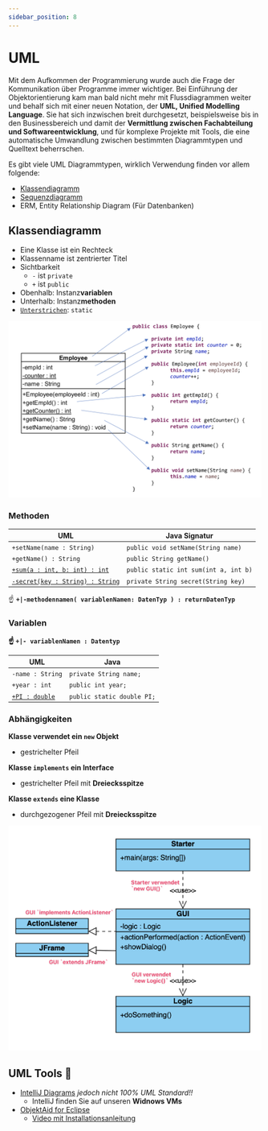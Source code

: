 ```yaml
---
sidebar_position: 8
---
```


# UML

Mit dem Aufkommen der Programmierung wurde auch die Frage der Kommunikation über Programme immer wichtiger. Bei Einführung der Objektorientierung kam man bald nicht mehr mit Flussdiagrammen weiter und behalf sich mit einer neuen Notation, der **UML, Unified Modelling Language**. Sie hat sich inzwischen breit durchgesetzt, beispielsweise bis in den Businessbereich und damit der **Vermittlung zwischen Fachabteilung und Softwareentwicklung**, und für komplexe Projekte mit Tools, die eine automatische Umwandlung zwischen bestimmten Diagrammtypen und Quelltext beherrschen.

Es gibt viele UML Diagrammtypen, wirklich Verwendung finden vor allem folgende:

- [Klassendiagramm](#klassendiagram)
- [Sequenzdiagramm](https://www.websequencediagrams.com/)
- ERM, Entity Relationship Diagram (Für Datenbanken)

## Klassendiagramm

<div class="container"><div class="row"><div class="col col--6">

- Eine Klasse ist ein Rechteck
- Klassenname ist zentrierter Titel
- Sichtbarkeit
  - `-` ist `private`
  - `+` ist `public`
- Obenhalb: Instanz**variablen**
- Unterhalb: Instanz**methoden**
- <u>`Unterstrichen`</u>: `static`

</div><div class="col col--6">

![](./img/class-to-uml.png)

</div></div></div>


### Methoden

| UML | Java Signatur |
|-------------- | -------------- | 
| `+setName(name : String)`  | `public void setName(String name)` |
| `+getName() : String`  | `public String getName()` |
| <u>`+sum(a : int, b: int) : int`</u>  | `public static int sum(int a, int b)` |
| <u>`-secret(key : String) : String`</u>  | `private String secret(String key)` |

:point_up: **`+|-methodennamen( variablenNamen: DatenTyp ) : returnDatenTyp`**

### Variablen

**:point_up: `+|- variablenNamen : Datentyp`**

| UML | Java |
|-------------- | -------------- | 
| `-name : String`  | `private String name;` |
| `+year : int`  | `public int year;` |
| <u>`+PI : double`</u>  | `public static double PI;` |

### Abhängigkeiten

<div class="container"><div class="row"><div class="col col--6">

**Klasse verwendet ein `new` Objekt**

- gestrichelter Pfeil

**Klasse `implements` ein Interface**

- gestrichelter Pfeil mit **Dreiecksspitze**

**Klasse `extends` eine Klasse**

- durchgezogener Pfeil mit **Dreiecksspitze**

</div><div class="col col--6">

![](./img/uml-dependencies.png)

</div></div></div>

## UML Tools :toolbox: 

- [IntelliJ Diagrams](https://www.jetbrains.com/help/idea/class-diagram.html) _jedoch nicht 100% UML Standard!!_
  - IntelliJ finden Sie auf unseren **Widnows VMs** 
- [ObjektAid for Eclipse](https://github.com/AbbaouiAmine/objectAidArchive)
  - [Video mit Installationsanleitung](https://www.youtube.com/watch?v=UtSRX9swc1w)


